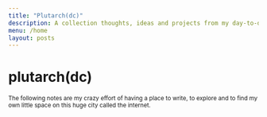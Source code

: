 ```yaml
---
title: "Plutarch(dc)"
description: A collection thoughts, ideas and projects from my day-to-day life
menu: /home
layout: posts
---
```


# plutarch(dc)

<small>
The following notes are my crazy effort of having a place to write, to explore and to find my own little space on this huge city called the internet.
</small>